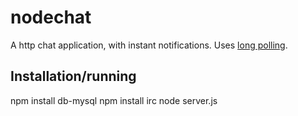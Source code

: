 nodechat
========

A http chat application, with instant notifications. Uses [long polling](http://en.wikipedia.org/wiki/Push_technology#Long_polling).

Installation/running
--------------------

  npm install db-mysql
  npm install irc
  node server.js
